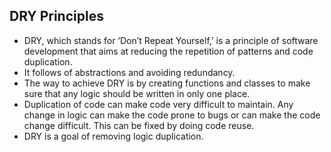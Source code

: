 ## DRY Principles

- DRY, which stands for ‘Don’t Repeat Yourself,’ is a principle of software development that aims at reducing the repetition of patterns and code duplication.
- It follows of abstractions and avoiding redundancy.
- The way to achieve DRY is by creating functions and classes to make sure that any logic should be written in only one place.
- Duplication of code can make code very difficult to maintain. Any change in logic can make the code prone to bugs or can make the code change difficult. This can be fixed by 
  doing code reuse.
- DRY is a goal of removing logic duplication.
